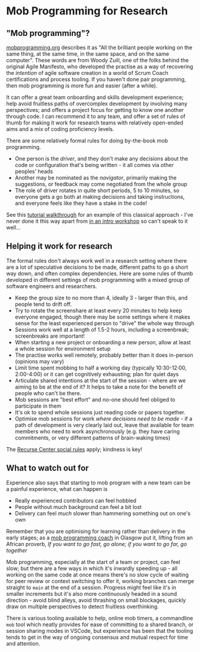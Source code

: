 # Mob Programming for Research

## "Mob programming"?

[mobprogramming.org](https://mobprogramming.org/) describes it as "All the brilliant people working on the same thing, at the same time, in the same space, and on the same computer". These words are from Woody Zuill, one of the folks behind the original Agile Manifesto, who developed the practise as a way of recovering the _intention_ of agile software creation in a world of Scrum Coach certifications and process tooling. If you haven't done pair programming, then mob programming is more fun and easier (after a while).

It can offer a great team onboarding and skills development experience; help avoid fruitless paths of overcomplex development by involving many perspectives; and offers a project focus for getting to know one another through code. I can recommend it to any team, and offer a set of rules of thumb for making it work for research teams with relatively open-ended aims and a mix of coding proficiency levels.

There are some relatively formal rules for doing by-the-book mob programming.

* One person is the _driver_, and they don't make any decisions about the code or configuration that's being written - it all comes via other peoples' heads
* Another may be nominated as the _navigator_, primarily making the suggestions, or feedback may come negotiated from the whole group
* The role of driver rotates in quite short periods, 5 to 10 minutes, so everyone gets a go both at making decisions and taking instructions, and everyone feels like they have a stake in the code!

See this [tutorial walkthrough](https://www.baeldung.com/cs/mob-programming#bd-how-does-it-work) for an example of this classical approach - I've never done it this way apart from [in an intro workshop](https://ultrazool.gitlab.io/mobbing/) so can't speak to it well...

## Helping it work for research

The formal rules don't always work well in a research setting where there are a lot of speculative decisions to be made, different paths to go a short way down, and often complex dependencies. Here are some rules of thumb developed in different settings of mob programming with a mixed group of software engineers and researchers.

* Keep the group size to no more than 4, ideally 3 - larger than this, and people tend to drift off.
* Try to rotate the screenshare at least every 20 minutes to help keep everyone engaged, though there may be some settings where it makes sense for the least experienced person to "drive" the whole way through
* Sessions work well at a length of 1.5-2 hours, including a screenbreak; screenbreaks are important!
* When starting a new project or onboarding a new person, allow at least a whole session for environment setup
* The practise works well remotely, probably better than it does in-person (opinions may vary)
* Limit time spent mobbing to half a working day (typically 10:30-12:00, 2:00-4:00) or it can get cognitively exhausting; plan for quiet days
* Articulate shared intentions at the start of the session - where are we aiming to be at the end of it? It helps to take a note for the benefit of people who can't be there.
* Mob sessions are "best effort" and no-one should feel obliged to participate in them
* It's ok to spend whole sessions just reading code or papers together. 
* Optimise mob sessions for work _where decisions need to be made_ - if a path of development is very clearly laid out, leave that available for team members who need to work asynchronously (e.g. they have caring commitments, or very different patterns of brain-waking times)

The [Recurse Center social rules](https://www.recurse.com/social-rules) apply; kindness is key!

## What to watch out for 

Experience also says that starting to mob program with a new team can be a painful experience, what can happen is 

* Really experienced contributors can feel hobbled
* People without much background can feel a bit lost
* Delivery can feel _much_ slower than hammering something out on one's own

Remember that you are optimising for learning rather than delivery in the early stages; as a [mob programming coach](https://code.joejag.com/2018/how-i-learned-mobbing.html) in Glasgow put it, lifting from an African proverb, *If you want to go fast, go alone; if you want to go far, go together*

Mob programming, especially at the start of a team or project, can feel slow; but there are a few ways in which it's inwardly speeding up - all working on the same code at once means there's no slow cycle of waiting for peer review or context switching to offer it, working branches can merge straight to `main` at the end of a session. Progress might feel like it's in smaller increments but it's also more continuously headed in a sound direction - avoid blind alleys, avoid thrashing on small blockages, quickly draw on multiple perspectives to detect fruitless overthinking. 

There is various tooling available to help, online mob timers, a commandline `mob` tool which neatly provides for ease of committing to a shared branch, or session sharing modes in VSCode, but experience has been that the tooling tends to get in the way of ongoing consensus and mutual respect for time and attention.    



